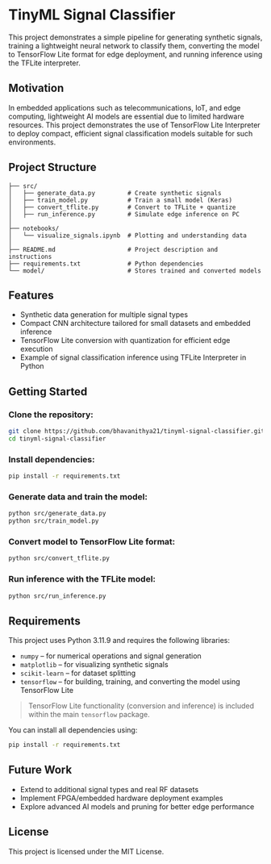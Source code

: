 # TinyML Signal Classifier

This project demonstrates a simple pipeline for generating synthetic signals, training a lightweight neural network to classify them, converting the model to TensorFlow Lite format for edge deployment, and running inference using the TFLite interpreter.

## Motivation

In embedded applications such as telecommunications, IoT, and edge computing, lightweight AI models are essential due to limited hardware resources. This project demonstrates the use of TensorFlow Lite Interpreter to deploy compact, efficient signal classification models suitable for such environments.

## Project Structure

```
├── src/  
│   ├── generate_data.py         # Create synthetic signals  
│   ├── train_model.py           # Train a small model (Keras)  
│   ├── convert_tflite.py        # Convert to TFLite + quantize  
│   ├── run_inference.py         # Simulate edge inference on PC  
│  
├── notebooks/  
│   └── visualize_signals.ipynb  # Plotting and understanding data  
│  
├── README.md                    # Project description and instructions  
├── requirements.txt             # Python dependencies  
└── model/                       # Stores trained and converted models  
```

## Features

- Synthetic data generation for multiple signal types
- Compact CNN architecture tailored for small datasets and embedded inference
- TensorFlow Lite conversion with quantization for efficient edge execution
- Example of signal classification inference using TFLite Interpreter in Python

## Getting Started

### Clone the repository:
```bash
git clone https://github.com/bhavanithya21/tinyml-signal-classifier.git
cd tinyml-signal-classifier
```
### Install dependencies:
```bash
pip install -r requirements.txt
```
### Generate data and train the model:
```bash
python src/generate_data.py
python src/train_model.py
```
### Convert model to TensorFlow Lite format:
```bash
python src/convert_tflite.py
```
### Run inference with the TFLite model:
```bash
python src/run_inference.py
```
## Requirements

This project uses Python 3.11.9 and requires the following libraries:

- `numpy` – for numerical operations and signal generation
- `matplotlib` – for visualizing synthetic signals
- `scikit-learn` – for dataset splitting
- `tensorflow` – for building, training, and converting the model using TensorFlow Lite
> TensorFlow Lite functionality (conversion and inference) is included within the main `tensorflow` package.

You can install all dependencies using:

```bash
pip install -r requirements.txt
```

## Future Work

- Extend to additional signal types and real RF datasets
- Implement FPGA/embedded hardware deployment examples
- Explore advanced AI models and pruning for better edge performance

## License

This project is licensed under the MIT License.
